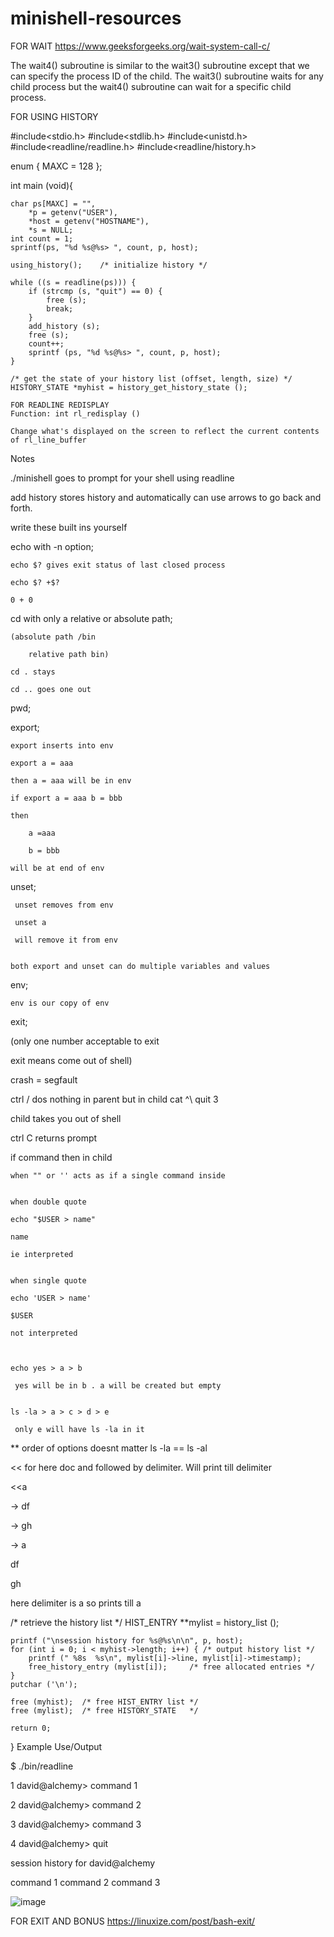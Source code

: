 # minishell-resources
FOR WAIT
https://www.geeksforgeeks.org/wait-system-call-c/

The wait4() subroutine is similar to the wait3() subroutine except that we can specify the process ID of the child. The wait3() subroutine waits for any child process but the wait4() subroutine can wait for a specific child process.

FOR USING HISTORY

#include<stdio.h>
#include<stdlib.h>
#include<unistd.h>
#include<readline/readline.h>
#include<readline/history.h>

enum { MAXC = 128 };

int main (void){

    char ps[MAXC] = "", 
        *p = getenv("USER"),
        *host = getenv("HOSTNAME"),
        *s = NULL; 
    int count = 1;
    sprintf(ps, "%d %s@%s> ", count, p, host);

    using_history();    /* initialize history */

    while ((s = readline(ps))) {
        if (strcmp (s, "quit") == 0) {
            free (s);
            break;
        }
        add_history (s);
        free (s);
        count++;
        sprintf (ps, "%d %s@%s> ", count, p, host);
    }

    /* get the state of your history list (offset, length, size) */
    HISTORY_STATE *myhist = history_get_history_state ();
    
    FOR READLINE REDISPLAY
    Function: int rl_redisplay ()

    Change what's displayed on the screen to reflect the current contents of rl_line_buffer

   Notes 
   
   ./minishell goes to prompt for your shell using readline
   
   add history stores history and automatically can use arrows to go back and forth.
   
   write these built ins yourself
   
   echo with -n option;
   
    echo $? gives exit status of last closed process
    
    echo $? +$?
    
    0 + 0
    
   cd with only a relative or absolute path;
   
    (absolute path /bin
    
        relative path bin)
        
    cd . stays
    
    cd .. goes one out
    
   pwd;
   
   export;
   
    export inserts into env
    
    export a = aaa
    
    then a = aaa will be in env
    
    if export a = aaa b = bbb
    
    then
    
        a =aaa
        
        b = bbb
        
    will be at end of env
    
   unset;
   
     unset removes from env
     
     unset a 
     
     will remove it from env
     
    
    both export and unset can do multiple variables and values
    
   env;
   
    env is our copy of env
    
   exit;
   
   (only one number acceptable to exit
   
   exit means come out of shell)
   
    
   crash = segfault
   
   
    
   ctrl / dos nothing in parent but in child cat ^\ quit 3
   
   child takes you out of shell
   
    
   ctrl C returns prompt
   
   if command then in child
   
    
    when "" or '' acts as if a single command inside
    
    
    when double quote
    
    echo "$USER > name"
    
    name
    
    ie interpreted
    
    
    when single quote
    
    echo 'USER > name'
    
    $USER
    
    not interpreted
    
     
     
    echo yes > a > b
    
     yes will be in b . a will be created but empty
     
    
    ls -la > a > c > d > e
    
     only e will have ls -la in it
     
  ** order of options doesnt matter ls -la == ls -al
  
  
  << for here doc and followed by delimiter. Will print till delimiter
  
  
  <<a
      
  -> df
    
  -> gh
    
  -> a
    
    
 df
    
 gh
    
    
 here delimiter is a so prints till a
    
  
    
    
    
    
    
    
   
   
   /* retrieve the history list */
    HIST_ENTRY **mylist = history_list ();

    printf ("\nsession history for %s@%s\n\n", p, host);
    for (int i = 0; i < myhist->length; i++) { /* output history list */
        printf (" %8s  %s\n", mylist[i]->line, mylist[i]->timestamp);
        free_history_entry (mylist[i]);     /* free allocated entries */
    }
    putchar ('\n');

    free (myhist);  /* free HIST_ENTRY list */
    free (mylist);  /* free HISTORY_STATE   */

    return 0;
}
Example Use/Output

$ ./bin/readline

1 david@alchemy> command 1

2 david@alchemy> command 2

3 david@alchemy> command 3

4 david@alchemy> quit

session history for david@alchemy

 command 1
 command 2
 command 3
 
 ![image](https://user-images.githubusercontent.com/82111543/221842357-78a06cf1-9382-4210-a349-624b395b9bd5.png)
 
 FOR EXIT AND BONUS
 https://linuxize.com/post/bash-exit/
